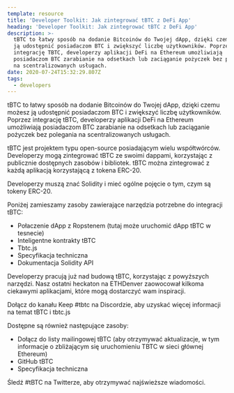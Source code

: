 ```yaml
---
template: resource
title: 'Developer Toolkit: Jak zintegrować tBTC z DeFi App'
heading: 'Developer Toolkit: Jak zintegrować tBTC z DeFi App'
description: >-
  tBTC to łatwy sposób na dodanie Bitcoinów do Twojej dApp, dzięki czemu możesz
  ją udostępnić posiadaczom BTC i zwiększyć liczbę użytkowników. Poprzez
  integrację TBTC, developerzy aplikacji DeFi na Ethereum umożliwiają
  posiadaczom BTC zarabianie na odsetkach lub zaciąganie pożyczek bez polegania
  na scentralizowanych usługach.
date: 2020-07-24T15:32:29.807Z
tags:
  - developers
---
```

tBTC to łatwy sposób na dodanie Bitcoinów do Twojej dApp, dzięki czemu możesz ją udostępnić posiadaczom BTC i zwiększyć liczbę użytkowników. Poprzez integrację tBTC, developerzy aplikacji DeFi na Ethereum umożliwiają posiadaczom BTC zarabianie na odsetkach lub zaciąganie pożyczek bez polegania na scentralizowanych usługach.

tBTC jest projektem typu open-source posiadającym wielu współtwórców. Developerzy mogą zintegrować tBTC ze swoimi dappami, korzystając z publicznie dostępnych zasobów i bibliotek. tBTC można zintegrować z każdą aplikacją korzystającą z tokena ERC-20.

Developerzy muszą znać Solidity i mieć ogólne pojęcie o tym, czym są tokeny ERC-20.

Poniżej zamieszamy zasoby zawierające narzędzia potrzebne do integracji tBTC:

* Połaczenie dApp z Ropstenem (tutaj może uruchomić dApp tBTC w tesnecie)
* Inteligentne kontrakty tBTC
* Tbtc.js
* Specyfikacja techniczna
* Dokumentacja Solidity API

Developerzy pracują już nad budową tBTC, korzystając z powyższych narzędzi. Nasz ostatni heckaton na ETHDenver zaowocował kilkoma ciekawymi aplikacjami, które mogą dostarczyć wam inspiracji.

Dołącz do kanału Keep #tbtc na Discordzie, aby uzyskać więcej informacji na temat tBTC i tbtc.js

Dostępne są również następujące zasoby:

* Dołącz do listy mailingowej tBTC (aby otrzymywać aktualizacje, w tym informacje o zbliżającym się uruchomieniu TBTC w sieci głównej Ethereum) 
* GitHub tBTC
* Specyfikacja techniczna

Śledź #tBTC na Twitterze, aby otrzymywać najświeższe wiadomości.
